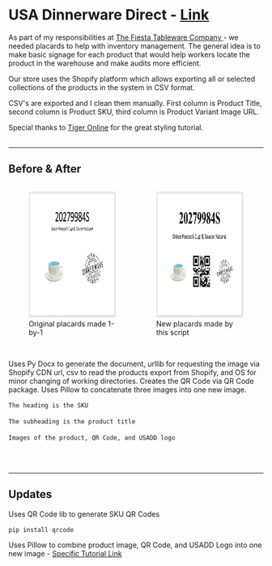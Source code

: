 # USA Dinnerware Direct - <a href="https://www.usadinnerwaredirect.com">Link</a>

As part of my responsibilities at <a href="https://www.fiestatableware.com">The Fiesta Tableware Company </a> - we needed placards to help with inventory management.  The general idea is to make basic signage for each product that would help workers locate the product in the warehouse and make audits more efficient.  

Our store uses the Shopify platform which allows exporting all or selected collections of the products in the system in CSV format. 

CSV's are exported and I clean them manually.  First column is Product Title, second column is Product SKU, third column is Product Variant Image URL. 

Special thanks to <a href="https://www.youtube.com/watch?v=T9J8ZDRmehk" target="_blank">Tiger Online</a> for the great styling tutorial.
<br><br>
<hr>

## Before & After
<div style="display: flex; flex-direction: row; justify-content: space-around">
<figure>
    <img src="Original-Placard.png" height="250">
    <figcaption>Original placards made 1-by-1</figcaption>
</figure>
<figure>
    <img src="Script-Placard.png" height="250">
    <figcaption>New placards made by this script</figcaption>
</figure>
</div>
<br>

Uses Py Docx to generate the document, urllib for requesting the image via Shopify CDN url, csv to read the products export from Shopify, and OS for minor changing of working directories. Creates the QR Code via QR Code package. Uses Pillow to concatenate three images into one new image.  

    The heading is the SKU

    The subheading is the product title 

    Images of the product, QR Code, and USADD logo 

<br><br>
<hr>

## Updates

Uses QR Code lib to generate SKU QR Codes

    pip install qrcode

Uses Pillow to combine product image, QR Code, and USADD Logo into one new image - <a href="https://note.nkmk.me/en/python-pillow-concat-images/#concatenate-multiple-images-at-once">Specific Tutorial Link</a>